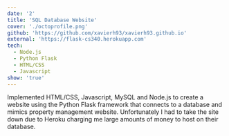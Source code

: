 ```yaml
---
date: '2'
title: 'SQL Database Website'
cover: './octoprofile.png'
github: 'https://github.com/xavierh93/xavierh93.github.io'
external: 'https://flask-cs340.herokuapp.com'
tech:
  - Node.js
  - Python Flask
  - HTML/CSS
  - Javascript
show: 'true'
---
```


Implemented HTML/CSS, Javascript, MySQL and Node.js to create a website using the Python Flask framework that connects to a database and mimics property management website. Unfortunately I had to take the site down due to Heroku charging me large amounts of money to host on their database.
